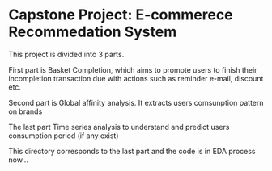 # Capstone Project: E-commerece Recommedation System

This project is divided into 3 parts. 

First part is Basket Completion, which aims to promote users to finish their incompletion transaction due with actions such as reminder e-mail, discount etc.

Second part is Global affinity analysis. It extracts users comsunption pattern on brands 

The last part Time series analysis to understand and predict users consumption period (if any exist)

This directory corresponds to the last part and the code is in EDA process now...
